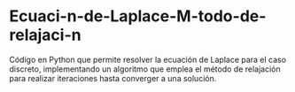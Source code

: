 # Ecuaci-n-de-Laplace-M-todo-de-relajaci-n
Código en Python que permite resolver la ecuación de Laplace para el caso discreto, implementando un algoritmo que emplea el método de relajación para realizar iteraciones hasta converger a una solución.

